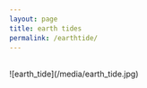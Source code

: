 ```yaml
---
layout: page
title: earth tides
permalink: /earthtide/
---
```

<br>
![earth_tide](/media/earth_tide.jpg)

